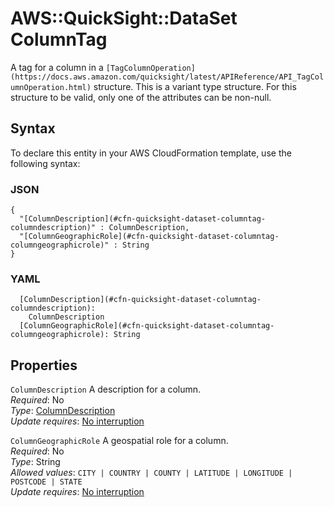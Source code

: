 # AWS::QuickSight::DataSet ColumnTag<a name="aws-properties-quicksight-dataset-columntag"></a>

A tag for a column in a `[TagColumnOperation](https://docs.aws.amazon.com/quicksight/latest/APIReference/API_TagColumnOperation.html)` structure\. This is a variant type structure\. For this structure to be valid, only one of the attributes can be non\-null\.

## Syntax<a name="aws-properties-quicksight-dataset-columntag-syntax"></a>

To declare this entity in your AWS CloudFormation template, use the following syntax:

### JSON<a name="aws-properties-quicksight-dataset-columntag-syntax.json"></a>

```
{
  "[ColumnDescription](#cfn-quicksight-dataset-columntag-columndescription)" : ColumnDescription,
  "[ColumnGeographicRole](#cfn-quicksight-dataset-columntag-columngeographicrole)" : String
}
```

### YAML<a name="aws-properties-quicksight-dataset-columntag-syntax.yaml"></a>

```
  [ColumnDescription](#cfn-quicksight-dataset-columntag-columndescription):
    ColumnDescription
  [ColumnGeographicRole](#cfn-quicksight-dataset-columntag-columngeographicrole): String
```

## Properties<a name="aws-properties-quicksight-dataset-columntag-properties"></a>

`ColumnDescription` <a name="cfn-quicksight-dataset-columntag-columndescription"></a>
A description for a column\.  
_Required_: No  
_Type_: [ColumnDescription](aws-properties-quicksight-dataset-columndescription.md)  
_Update requires_: [No interruption](https://docs.aws.amazon.com/AWSCloudFormation/latest/UserGuide/using-cfn-updating-stacks-update-behaviors.html#update-no-interrupt)

`ColumnGeographicRole` <a name="cfn-quicksight-dataset-columntag-columngeographicrole"></a>
A geospatial role for a column\.  
_Required_: No  
_Type_: String  
_Allowed values_: `CITY | COUNTRY | COUNTY | LATITUDE | LONGITUDE | POSTCODE | STATE`  
_Update requires_: [No interruption](https://docs.aws.amazon.com/AWSCloudFormation/latest/UserGuide/using-cfn-updating-stacks-update-behaviors.html#update-no-interrupt)
